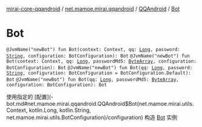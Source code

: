 [mirai-core-qqandroid](../../index.md) / [net.mamoe.mirai.qqandroid](../index.md) / [QQAndroid](index.md) / [Bot](./-bot.md)

# Bot

`@JvmName("newBot") fun Bot(context: Context, qq: `[`Long`](https://kotlinlang.org/api/latest/jvm/stdlib/kotlin/-long/index.html)`, password: `[`String`](https://kotlinlang.org/api/latest/jvm/stdlib/kotlin/-string/index.html)`, configuration: BotConfiguration): Bot`
`@JvmName("newBot") fun Bot(context: Context, qq: `[`Long`](https://kotlinlang.org/api/latest/jvm/stdlib/kotlin/-long/index.html)`, passwordMd5: `[`ByteArray`](https://kotlinlang.org/api/latest/jvm/stdlib/kotlin/-byte-array/index.html)`, configuration: BotConfiguration): Bot`
`@JvmName("newBot") fun Bot(qq: `[`Long`](https://kotlinlang.org/api/latest/jvm/stdlib/kotlin/-long/index.html)`, password: `[`String`](https://kotlinlang.org/api/latest/jvm/stdlib/kotlin/-string/index.html)`, configuration: BotConfiguration = BotConfiguration.Default): Bot`
`@JvmName("newBot") fun Bot(qq: `[`Long`](https://kotlinlang.org/api/latest/jvm/stdlib/kotlin/-long/index.html)`, passwordMd5: `[`ByteArray`](https://kotlinlang.org/api/latest/jvm/stdlib/kotlin/-byte-array/index.html)`, configuration: BotConfiguration): Bot`

使用指定的 [配置](-bot.md#net.mamoe.mirai.qqandroid.QQAndroid$Bot(net.mamoe.mirai.utils.Context, kotlin.Long, kotlin.String, net.mamoe.mirai.utils.BotConfiguration)/configuration) 构造 [Bot](#) 实例

